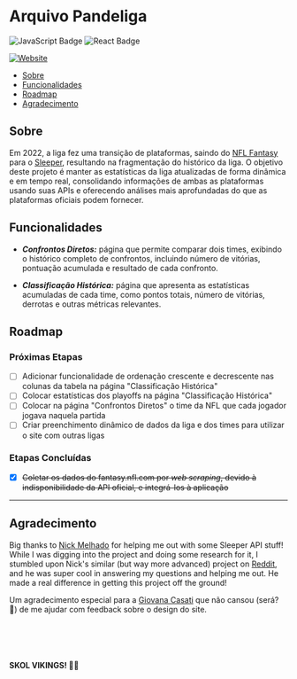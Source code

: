 # Arquivo Pandeliga

![JavaScript Badge](https://img.shields.io/badge/JavaScript-F7DF1C?style=for-the-badge&logo=javascript&logoColor=black)
![React Badge](https://img.shields.io/badge/React-20232A?style=for-the-badge&logo=react&logoColor=61DAFB)

<!-- Bem-vindo(a) ao Arquivo Pandeliga, um projeto que começou como um hobby, mas acabou se tornando uma oportunidade de estudo e aprendizado das tecnologias utilizadas. Seu objetivo é documentar o histórico da liga de _fantasy football_ Pandeliga. -->

<!-- Bem-vindo(a) ao Arquivo Pandeliga. A ideia deste projeto começou como uma forma de estudar e treinar React, usando um hobby _(fantasy football)_ como tema principal. No caminho, ele acabou se mostrando mais desafiador do que eu imaginava — o que serviu para me aprofundar nas tecnologias usadas. -->

[![Website](https://img.shields.io/badge/🌐_Acesse_o_Site-www.pandeliga.com-292c31?style=for-the-badge)](#)

- [Sobre](#sobre)
- [Funcionalidades](#funcionalidades)
- [Roadmap](#roadmap)
- [Agradecimento](#agradecimento)

## Sobre

Em 2022, a liga fez uma transição de plataformas, saindo do [NFL Fantasy](https://fantasy.nfl.com/) para o [Sleeper](https://sleeper.com/), resultando na fragmentação do histórico da liga. O objetivo deste projeto é manter as estatísticas da liga atualizadas de forma dinâmica e em tempo real, consolidando informações de ambas as plataformas usando suas APIs e oferecendo análises mais aprofundadas do que as plataformas oficiais podem fornecer.

## Funcionalidades

<!-- O Arquivo Pandeliga reúne diversos recursos para explorar e analisar o histórico da liga. Abaixo, estão descritas as funcionalidades da aplicação. -->

- **_Confrontos Diretos:_** página que permite comparar dois times, exibindo o histórico completo de confrontos, incluindo número de vitórias, pontuação acumulada e resultado de cada confronto.

- **_Classificação Histórica:_** página que apresenta as estatísticas acumuladas de cada time, como pontos totais, número de vitórias, derrotas e outras métricas relevantes.

<!-- - **RECORDES:**

- **CLASSIFICAÇÃO HISTÓRICA:**

- **TEMPORADAS:**

- **SALA DE TROFÉUS:**

- **PÁGINAS INDIVIDUAIS DE CADA TIME:** -->

## Roadmap

<!-- Aqui está o planejamento de desenvolvimento da aplicação. Este roadmap será atualizado à medida que as etapas forem concluídas e novos recursos forem adicionados. -->

### Próximas Etapas

- [ ] Adicionar funcionalidade de ordenação crescente e decrescente nas colunas da tabela na página "Classificação Histórica"
- [ ] Colocar estatísticas dos playoffs na página "Classificação Histórica"
- [ ] Colocar na página "Confrontos Diretos" o time da NFL que cada jogador jogava naquela partida
- [ ] Criar preenchimento dinâmico de dados da liga e dos times para utilizar o site com outras ligas

### Etapas Concluídas

- [x] ~~Coletar os dados do fantasy.nfl.com por _web scraping_, devido à indisponibilidade da API oficial, e integrá-los à aplicação~~

---

## Agradecimento

<!-- [Nick Melhado](https://github.com/nmelhado) por me ajudar com algumas dicas de como otimizar a busca dos dados na API do Sleeper. Enquanto eu estava estudando e fazendo pesquisas para o projeto, me deparei com um projeto semelhante (mas muito mais avançado) do Nick no [Reddit](https://www.reddit.com/r/DynastyFF/comments/ow6fa9/league_website_using_sleeper_api/), e ele foi muito solícito em responder minhas dúvidas e me ajudar. -->

Big thanks to [Nick Melhado](https://github.com/nmelhado) for helping me out with some Sleeper API stuff! While I was digging into the project and doing some research for it, I stumbled upon Nick's similar (but way more advanced) project on [Reddit](https://www.reddit.com/r/DynastyFF/comments/ow6fa9/league_website_using_sleeper_api/), and he was super cool in answering my questions and helping me out. He made a real difference in getting this project off the ground!

Um agradecimento especial para a [Giovana Casati](https://www.linkedin.com/in/giovanacasati/) que não cansou (será? 👀) de me ajudar com feedback sobre o design do site.

</br>
</br>
</br>

#### **SKOL VIKINGS!** 💛💜
